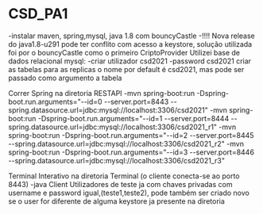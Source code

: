 # CSD_PA1
-instalar maven, spring,mysql, java 1.8 com bouncyCastle
-!!!! Nova release do java1.8-u291 pode ter conflito com acesso a keystore, solução utilizada foi por o bouncyCastle como o primeiro CriptoProvider
Utilizei base de dados relacional mysql:
  -criar utilizador csd2021
  -password csd2021
  criar as tabelas para as replicas o nome por default é csd2021, mas pode ser passado como argumento a tabela
  
  Correr Spring na diretoria RESTAPI
    -mvn spring-boot:run -Dspring-boot.run.arguments="--id=0 --server.port=8443 --spring.datasource.url=jdbc:mysql://localhost:3306/csd2021"
    -mvn spring-boot:run -Dspring-boot.run.arguments="--id=1 --server.port=8444 --spring.datasource.url=jdbc:mysql://localhost:3306/csd2021_r1"
    -mvn spring-boot:run -Dspring-boot.run.arguments="--id=2 --server.port=8445 --spring.datasource.url=jdbc:mysql://localhost:3306/csd2021_r2"
    -mvn spring-boot:run -Dspring-boot.run.arguments="--id=3 --server.port=8446 --spring.datasource.url=jdbc:mysql://localhost:3306/csd2021_r3"
    
   
   Terminal Interativo na diretoria Terminal (o cliente conecta-se ao porto 8443)
   -java Client
   Utilizadores de teste ja com chaves privadas com username e password igual,(teste1,teste2), pode também ser criado novo se o user for diferente de alguma keystore ja presente na diretoria  
   
